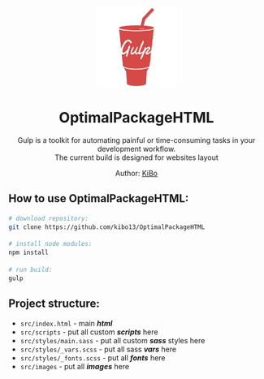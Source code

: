 <p align="center">
  <img 
    height="160"
    width="160"
    src="https://github.com/kibo13/OptimalPackageHTML/blob/master/src/images/gulp.png"
    alt="OptimalPackageHTML">
  
  <h1 align="center">OptimalPackageHTML</h1>
  <p align="center">
    Gulp is a toolkit for automating painful or 
		time-consuming tasks in your development workflow.<br> 
		The current build is designed for websites layout 
  </p>
  <p align="center">Author: <a href="https://github.com/kibo13" target="_blank">KiBo</a></p>
</p>

## How to use OptimalPackageHTML:

``` bash
# download repository:
git clone https://github.com/kibo13/OptimalPackageHTML

# install node modules:
npm install

# run build:
gulp

```

## Project structure:

* `src/index.html` - main <strong><em>html</em></strong>
* `src/scripts` - put all custom <strong><em>scripts</em></strong> here
* `src/styles/main.sass` - put all custom <strong><em>sass</em></strong> styles here
* `src/styles/_vars.scss` - put all sass <strong><em>vars</em></strong> here
* `src/styles/_fonts.scss` - put all <strong><em>fonts</em></strong> here
* `src/images` - put all <strong><em>images</em></strong> here
